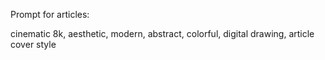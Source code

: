 Prompt for articles:

cinematic 8k, aesthetic, modern, abstract, colorful, digital drawing, article cover style
